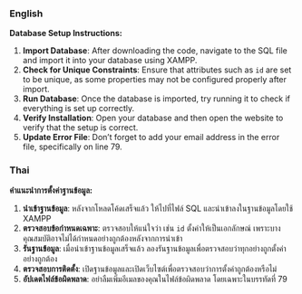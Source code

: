 ### English

**Database Setup Instructions:**

1. **Import Database**: After downloading the code, navigate to the SQL file and import it into your database using XAMPP.
2. **Check for Unique Constraints**: Ensure that attributes such as `id` are set to be unique, as some properties may not be configured properly after import.
3. **Run Database**: Once the database is imported, try running it to check if everything is set up correctly.
4. **Verify Installation**: Open your database and then open the website to verify that the setup is correct.
5. **Update Error File**: Don’t forget to add your email address in the error file, specifically on line 79.

### Thai

**คำแนะนำการตั้งค่าฐานข้อมูล:**

1. **นำเข้าฐานข้อมูล**: หลังจากโหลดโค้ดเสร็จแล้ว ให้ไปที่ไฟล์ SQL และนำเข้าลงในฐานข้อมูลโดยใช้ XAMPP
2. **ตรวจสอบข้อกำหนดเฉพาะ**: ตรวจสอบให้แน่ใจว่า เช่น `id` ตั้งค่าให้เป็นเอกลักษณ์ เพราะบางคุณสมบัติอาจไม่ได้กำหนดอย่างถูกต้องหลังจากการนำเข้า
3. **รันฐานข้อมูล**: เมื่อนำเข้าฐานข้อมูลเสร็จแล้ว ลองรันฐานข้อมูลเพื่อตรวจสอบว่าทุกอย่างถูกตั้งค่าอย่างถูกต้อง
4. **ตรวจสอบการติดตั้ง**: เปิดฐานข้อมูลและเปิดเว็บไซต์เพื่อตรวจสอบว่าการตั้งค่าถูกต้องหรือไม่
5. **อัปเดตไฟล์ข้อผิดพลาด**: อย่าลืมเพิ่มอีเมลของคุณในไฟล์ข้อผิดพลาด โดยเฉพาะในบรรทัดที่ 79

